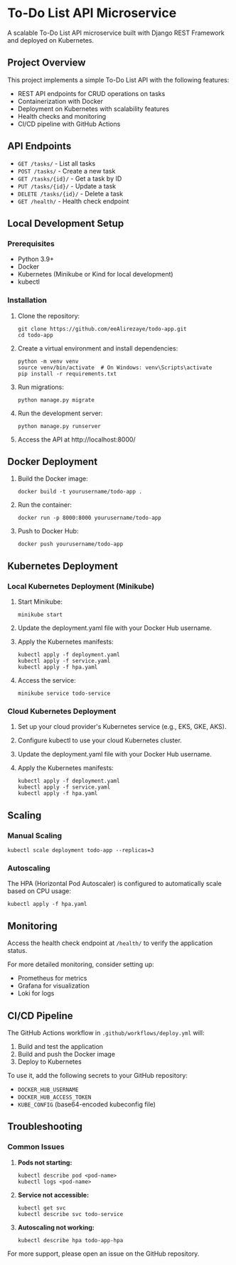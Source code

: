 # To-Do List API Microservice

A scalable To-Do List API microservice built with Django REST Framework and deployed on Kubernetes.

## Project Overview

This project implements a simple To-Do List API with the following features:

- REST API endpoints for CRUD operations on tasks
- Containerization with Docker
- Deployment on Kubernetes with scalability features
- Health checks and monitoring
- CI/CD pipeline with GitHub Actions

## API Endpoints

- `GET /tasks/` - List all tasks
- `POST /tasks/` - Create a new task
- `GET /tasks/{id}/` - Get a task by ID
- `PUT /tasks/{id}/` - Update a task
- `DELETE /tasks/{id}/` - Delete a task
- `GET /health/` - Health check endpoint

## Local Development Setup

### Prerequisites

- Python 3.9+
- Docker
- Kubernetes (Minikube or Kind for local development)
- kubectl

### Installation

1. Clone the repository:
   ```
   git clone https://github.com/eeAlirezaye/todo-app.git
   cd todo-app
   ```

2. Create a virtual environment and install dependencies:
   ```
   python -m venv venv
   source venv/bin/activate  # On Windows: venv\Scripts\activate
   pip install -r requirements.txt
   ```

3. Run migrations:
   ```
   python manage.py migrate
   ```

4. Run the development server:
   ```
   python manage.py runserver
   ```

5. Access the API at http://localhost:8000/

## Docker Deployment

1. Build the Docker image:
   ```
   docker build -t yourusername/todo-app .
   ```

2. Run the container:
   ```
   docker run -p 8000:8000 yourusername/todo-app
   ```

3. Push to Docker Hub:
   ```
   docker push yourusername/todo-app
   ```

## Kubernetes Deployment

### Local Kubernetes Deployment (Minikube)

1. Start Minikube:
   ```
   minikube start
   ```

2. Update the deployment.yaml file with your Docker Hub username.

3. Apply the Kubernetes manifests:
   ```
   kubectl apply -f deployment.yaml
   kubectl apply -f service.yaml
   kubectl apply -f hpa.yaml
   ```

4. Access the service:
   ```
   minikube service todo-service
   ```

### Cloud Kubernetes Deployment

1. Set up your cloud provider's Kubernetes service (e.g., EKS, GKE, AKS).

2. Configure kubectl to use your cloud Kubernetes cluster.

3. Update the deployment.yaml file with your Docker Hub username.

4. Apply the Kubernetes manifests:
   ```
   kubectl apply -f deployment.yaml
   kubectl apply -f service.yaml
   kubectl apply -f hpa.yaml
   ```

## Scaling

### Manual Scaling

```
kubectl scale deployment todo-app --replicas=3
```

### Autoscaling

The HPA (Horizontal Pod Autoscaler) is configured to automatically scale based on CPU usage:

```
kubectl apply -f hpa.yaml
```

## Monitoring

Access the health check endpoint at `/health/` to verify the application status.

For more detailed monitoring, consider setting up:
- Prometheus for metrics
- Grafana for visualization
- Loki for logs

## CI/CD Pipeline

The GitHub Actions workflow in `.github/workflows/deploy.yml` will:
1. Build and test the application
2. Build and push the Docker image
3. Deploy to Kubernetes

To use it, add the following secrets to your GitHub repository:
- `DOCKER_HUB_USERNAME`
- `DOCKER_HUB_ACCESS_TOKEN`
- `KUBE_CONFIG` (base64-encoded kubeconfig file)

## Troubleshooting

### Common Issues

1. **Pods not starting:**
   ```
   kubectl describe pod <pod-name>
   kubectl logs <pod-name>
   ```

2. **Service not accessible:**
   ```
   kubectl get svc
   kubectl describe svc todo-service
   ```

3. **Autoscaling not working:**
   ```
   kubectl describe hpa todo-app-hpa
   ```

For more support, please open an issue on the GitHub repository.